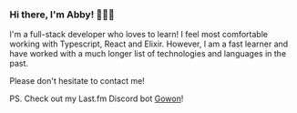 ### Hi there, I'm Abby! 🏄🏻‍♂️

I'm a full-stack developer who loves to learn! I feel most comfortable working with Typescript, React and Elixir. However, I am a fast learner and have worked with a much longer list of technologies and languages in the past.

Please don't hesitate to contact me!


PS. Check out my Last.fm Discord bot [Gowon](http://gowon.bot)!

